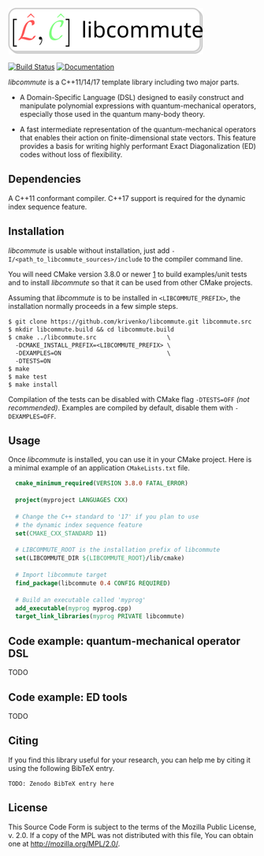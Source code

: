 ![libcommute logo](doc/logo.svg)

[![Build Status](https://travis-ci.org/krivenko/libcommute.svg?branch=master)](
https://travis-ci.org/krivenko/libcommute)
[![Documentation](https://img.shields.io/badge/docs-GitHub%20Pages-red)](
https://krivenko.github.io/libcommute)

*libcommute* is a C++11/14/17 template library including two major parts.

* A Domain-Specific Language (DSL) designed to easily construct and manipulate
  polynomial expressions with quantum-mechanical operators,
  especially those used in the quantum many-body theory.

* A fast intermediate representation of the quantum-mechanical operators
  that enables their action on finite-dimensional state vectors.
  This feature provides a basis for writing highly performant Exact
  Diagonalization (ED) codes without loss of flexibility.

Dependencies
------------

A C++11 conformant compiler. C++17 support is required for
the dynamic index sequence feature.

Installation
------------

*libcommute* is usable without installation, just add
`-I/<path_to_libcommute_sources>/include` to the compiler command line.

You will need CMake version 3.8.0 or newer [1] to build examples/unit tests and
to install *libcommute* so that it can be used from other CMake projects.

Assuming that *libcommute* is to be installed in `<LIBCOMMUTE_PREFIX>`,
the installation normally proceeds in a few simple steps.

```
$ git clone https://github.com/krivenko/libcommute.git libcommute.src
$ mkdir libcommute.build && cd libcommute.build
$ cmake ../libcommute.src                    \
  -DCMAKE_INSTALL_PREFIX=<LIBCOMMUTE_PREFIX> \
  -DEXAMPLES=ON                              \
  -DTESTS=ON
$ make
$ make test
$ make install
```

Compilation of the tests can be disabled with CMake flag `-DTESTS=OFF`
*(not recommended)*. Examples are compiled by default, disable them with
`-DEXAMPLES=OFF`.

Usage
-----

Once *libcommute* is installed, you can use it in your CMake project. Here is
a minimal example of an application `CMakeLists.txt` file.

```cmake
  cmake_minimum_required(VERSION 3.8.0 FATAL_ERROR)

  project(myproject LANGUAGES CXX)

  # Change the C++ standard to '17' if you plan to use
  # the dynamic index sequence feature
  set(CMAKE_CXX_STANDARD 11)

  # LIBCOMMUTE_ROOT is the installation prefix of libcommute
  set(LIBCOMMUTE_DIR ${LIBCOMMUTE_ROOT}/lib/cmake)

  # Import libcommute target
  find_package(libcommute 0.4 CONFIG REQUIRED)

  # Build an executable called 'myprog'
  add_executable(myprog myprog.cpp)
  target_link_libraries(myprog PRIVATE libcommute)
```

Code example: quantum-mechanical operator DSL
---------------------------------------------
TODO

Code example: ED tools
----------------------
TODO

Citing
------

If you find this library useful for your research, you can help me by citing it
using the following BibTeX entry.

```
TODO: Zenodo BibTeX entry here
```

License
-------

This Source Code Form is subject to the terms of the Mozilla Public
License, v. 2.0. If a copy of the MPL was not distributed with this
file, You can obtain one at http://mozilla.org/MPL/2.0/.

[1]: https://cmake.org/download
